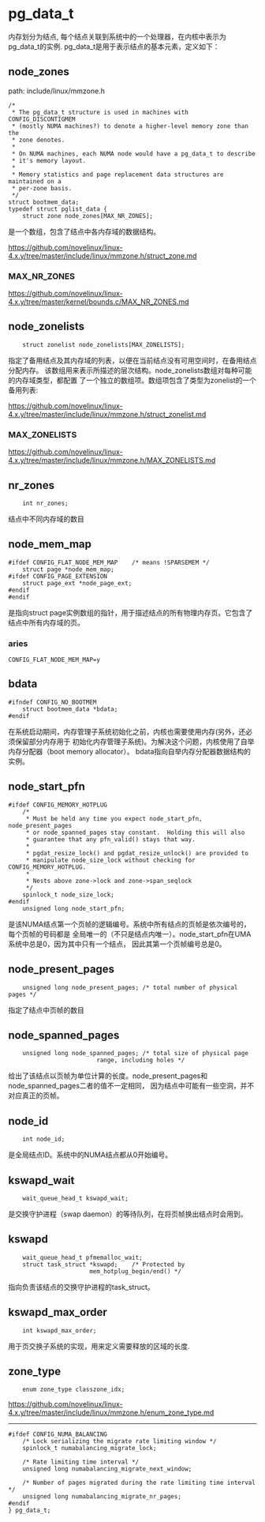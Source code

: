 pg_data_t
========================================

内存划分为结点, 每个结点关联到系统中的一个处理器，在内核中表示为pg_data_t的实例.
pg_data_t是用于表示结点的基本元素，定义如下：

node_zones
----------------------------------------

path: include/linux/mmzone.h
```
/*
 * The pg_data_t structure is used in machines with CONFIG_DISCONTIGMEM
 * (mostly NUMA machines?) to denote a higher-level memory zone than the
 * zone denotes.
 *
 * On NUMA machines, each NUMA node would have a pg_data_t to describe
 * it's memory layout.
 *
 * Memory statistics and page replacement data structures are maintained on a
 * per-zone basis.
 */
struct bootmem_data;
typedef struct pglist_data {
    struct zone node_zones[MAX_NR_ZONES];
```

是一个数组，包含了结点中各内存域的数据结构。

https://github.com/novelinux/linux-4.x.y/tree/master/include/linux/mmzone.h/struct_zone.md

### MAX_NR_ZONES

https://github.com/novelinux/linux-4.x.y/tree/master/kernel/bounds.c/MAX_NR_ZONES.md

node_zonelists
----------------------------------------

```
    struct zonelist node_zonelists[MAX_ZONELISTS];
```

指定了备用结点及其内存域的列表，以便在当前结点没有可用空间时，在备用结点分配内存。
该数组用来表示所描述的层次结构。node_zonelists数组对每种可能的内存域类型，都配置
了一个独立的数组项。数组项包含了类型为zonelist的一个备用列表:

https://github.com/novelinux/linux-4.x.y/tree/master/include/linux/mmzone.h/struct_zonelist.md

### MAX_ZONELISTS

https://github.com/novelinux/linux-4.x.y/tree/master/include/linux/mmzone.h/MAX_ZONELISTS.md

nr_zones
----------------------------------------

```
    int nr_zones;
```

结点中不同内存域的数目

node_mem_map
----------------------------------------

```
#ifdef CONFIG_FLAT_NODE_MEM_MAP    /* means !SPARSEMEM */
    struct page *node_mem_map;
#ifdef CONFIG_PAGE_EXTENSION
    struct page_ext *node_page_ext;
#endif
#endif
```

是指向struct page实例数组的指针，用于描述结点的所有物理内存页。它包含了结点中所有内存域的页。

### aries

```
CONFIG_FLAT_NODE_MEM_MAP=y
```

bdata
----------------------------------------

```
#ifndef CONFIG_NO_BOOTMEM
    struct bootmem_data *bdata;
#endif
```

在系统启动期间，内存管理子系统初始化之前，内核也需要使用内存(另外，还必须保留部分内存用于
初始化内存管理子系统)。为解决这个问题，内核使用了自举内存分配器（boot memory allocator）。
bdata指向自举内存分配器数据结构的实例。

node_start_pfn
----------------------------------------

```
#ifdef CONFIG_MEMORY_HOTPLUG
    /*
     * Must be held any time you expect node_start_pfn, node_present_pages
     * or node_spanned_pages stay constant.  Holding this will also
     * guarantee that any pfn_valid() stays that way.
     *
     * pgdat_resize_lock() and pgdat_resize_unlock() are provided to
     * manipulate node_size_lock without checking for CONFIG_MEMORY_HOTPLUG.
     *
     * Nests above zone->lock and zone->span_seqlock
     */
    spinlock_t node_size_lock;
#endif
    unsigned long node_start_pfn;
```

是该NUMA结点第一个页帧的逻辑编号。系统中所有结点的页帧是依次编号的，每个页帧的号码都是
全局唯一的（不只是结点内唯一）。node_start_pfn在UMA系统中总是0，因为其中只有一个结点，
因此其第一个页帧编号总是0。

node_present_pages
----------------------------------------

```
    unsigned long node_present_pages; /* total number of physical pages */
```

指定了结点中页帧的数目

node_spanned_pages
----------------------------------------

```
    unsigned long node_spanned_pages; /* total size of physical page
                         range, including holes */
```

给出了该结点以页帧为单位计算的长度。node_present_pages和node_spanned_pages二者的值不一定相同，
因为结点中可能有一些空洞，并不对应真正的页帧。

node_id
----------------------------------------

```
    int node_id;
```

是全局结点ID。系统中的NUMA结点都从0开始编号。

kswapd_wait
----------------------------------------

```
    wait_queue_head_t kswapd_wait;
```

是交换守护进程（swap daemon）的等待队列，在将页帧换出结点时会用到。

kswapd
----------------------------------------

```
    wait_queue_head_t pfmemalloc_wait;
    struct task_struct *kswapd;    /* Protected by
                       mem_hotplug_begin/end() */
```

指向负责该结点的交换守护进程的task_struct。

kswapd_max_order
----------------------------------------

```
    int kswapd_max_order;
```

用于页交换子系统的实现，用来定义需要释放的区域的长度.

zone_type
----------------------------------------

```
    enum zone_type classzone_idx;
```

https://github.com/novelinux/linux-4.x.y/tree/master/include/linux/mmzone.h/enum_zone_type.md

----------------------------------------

```
#ifdef CONFIG_NUMA_BALANCING
    /* Lock serializing the migrate rate limiting window */
    spinlock_t numabalancing_migrate_lock;

    /* Rate limiting time interval */
    unsigned long numabalancing_migrate_next_window;

    /* Number of pages migrated during the rate limiting time interval */
    unsigned long numabalancing_migrate_nr_pages;
#endif
} pg_data_t;
```
